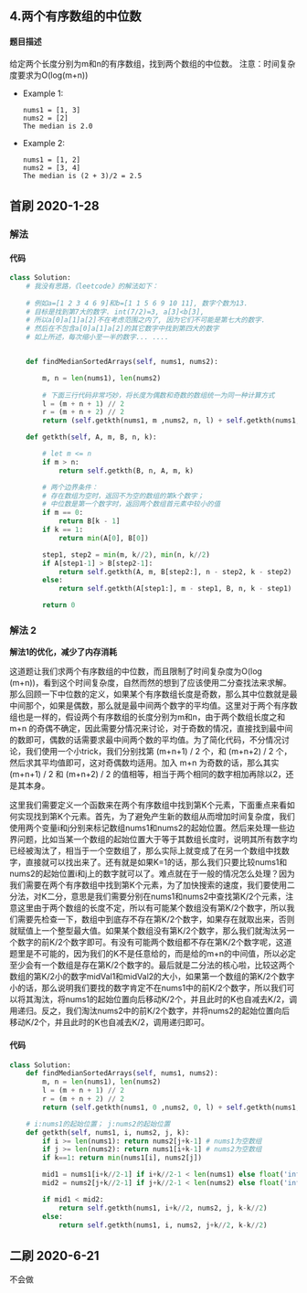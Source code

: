 ## 4.两个有序数组的中位数
#### 题目描述
给定两个长度分别为m和n的有序数组，找到两个数组的中位数。
注意：时间复杂度要求为O(log(m+n))

- Example 1:
    ```
    nums1 = [1, 3]
    nums2 = [2]
    The median is 2.0
    ```

- Example 2:
    ```
    nums1 = [1, 2]
    nums2 = [3, 4]
    The median is (2 + 3)/2 = 2.5
    ```

## 首刷 2020-1-28
### 解法

#### 代码
```python
class Solution:
    # 我没有思路，《leetcode》的解法如下：
    
    # 例如a=[1 2 3 4 6 9]和b=[1 1 5 6 9 10 11], 数字个数为13.
    # 目标是找到第7大的数字. int(7/2)=3, a[3]<b[3], 
    # 所以a[0]a[1]a[2]不在考虑范围之内了, 因为它们不可能是第七大的数字. 
    # 然后在不包含a[0]a[1]a[2]的其它数字中找到第四大的数字
    # 如上所述，每次缩小至一半的数字... ....


    def findMedianSortedArrays(self, nums1, nums2):

        m, n = len(nums1), len(nums2)
        
        # 下面三行代码非常巧妙，将长度为偶数和奇数的数组统一为同一种计算方式
        l = (m + n + 1) // 2
        r = (m + n + 2) // 2
        return (self.getkth(nums1, m ,nums2, n, l) + self.getkth(nums1, m, nums2, n, r)) / 2

    def getkth(self, A, m, B, n, k):

        # let m <= n
        if m > n:
            return self.getkth(B, n, A, m, k)

        # 两个边界条件：
        # 存在数组为空时，返回不为空的数组的第k个数字；
        # 中位数是第一个数字时，返回两个数组首元素中较小的值
        if m == 0:
            return B[k - 1]
        if k == 1:
            return min(A[0], B[0])

        step1, step2 = min(m, k//2), min(n, k//2)
        if A[step1-1] > B[step2-1]:
            return self.getkth(A, m, B[step2:], n - step2, k - step2)
        else:
            return self.getkth(A[step1:], m - step1, B, n, k - step1)

        return 0

```

### 解法 2

**解法1的优化，减少了内存消耗**  

这道题让我们求两个有序数组的中位数，而且限制了时间复杂度为O(log (m+n))，看到这个时间复杂度，自然而然的想到了应该使用二分查找法来求解。那么回顾一下中位数的定义，如果某个有序数组长度是奇数，那么其中位数就是最中间那个，如果是偶数，那么就是最中间两个数字的平均值。这里对于两个有序数组也是一样的，假设两个有序数组的长度分别为m和n，由于两个数组长度之和 m+n 的奇偶不确定，因此需要分情况来讨论，对于奇数的情况，直接找到最中间的数即可，偶数的话需要求最中间两个数的平均值。为了简化代码，不分情况讨论，我们使用一个小trick，我们分别找第 (m+n+1) / 2 个，和 (m+n+2) / 2 个，然后求其平均值即可，这对奇偶数均适用。加入 m+n 为奇数的话，那么其实 (m+n+1) / 2 和 (m+n+2) / 2 的值相等，相当于两个相同的数字相加再除以2，还是其本身。  

这里我们需要定义一个函数来在两个有序数组中找到第K个元素，下面重点来看如何实现找到第K个元素。首先，为了避免产生新的数组从而增加时间复杂度，我们使用两个变量i和j分别来标记数组nums1和nums2的起始位置。然后来处理一些边界问题，比如当某一个数组的起始位置大于等于其数组长度时，说明其所有数字均已经被淘汰了，相当于一个空数组了，那么实际上就变成了在另一个数组中找数字，直接就可以找出来了。还有就是如果K=1的话，那么我们只要比较nums1和nums2的起始位置i和j上的数字就可以了。难点就在于一般的情况怎么处理？因为我们需要在两个有序数组中找到第K个元素，为了加快搜索的速度，我们要使用二分法，对K二分，意思是我们需要分别在nums1和nums2中查找第K/2个元素，注意这里由于两个数组的长度不定，所以有可能某个数组没有第K/2个数字，所以我们需要先检查一下，数组中到底存不存在第K/2个数字，如果存在就取出来，否则就赋值上一个整型最大值。如果某个数组没有第K/2个数字，那么我们就淘汰另一个数字的前K/2个数字即可。有没有可能两个数组都不存在第K/2个数字呢，这道题里是不可能的，因为我们的K不是任意给的，而是给的m+n的中间值，所以必定至少会有一个数组是存在第K/2个数字的。最后就是二分法的核心啦，比较这两个数组的第K/2小的数字midVal1和midVal2的大小，如果第一个数组的第K/2个数字小的话，那么说明我们要找的数字肯定不在nums1中的前K/2个数字，所以我们可以将其淘汰，将nums1的起始位置向后移动K/2个，并且此时的K也自减去K/2，调用递归。反之，我们淘汰nums2中的前K/2个数字，并将nums2的起始位置向后移动K/2个，并且此时的K也自减去K/2，调用递归即可。  
#### 代码
```python
class Solution:
    def findMedianSortedArrays(self, nums1, nums2):
        m, n = len(nums1), len(nums2)
        l = (m + n + 1) // 2
        r = (m + n + 2) // 2
        return (self.getkth(nums1, 0 ,nums2, 0, l) + self.getkth(nums1, 0, nums2, 0, r)) / 2

    # i:nums1的起始位置； j:nums2的起始位置
    def getkth(self, nums1, i, nums2, j, k):
        if i >= len(nums1): return nums2[j+k-1] # nums1为空数组
        if j >= len(nums2): return nums1[i+k-1] # nums2为空数组
        if k==1: return min(nums1[i], nums2[j])

        mid1 = nums1[i+k//2-1] if i+k//2-1 < len(nums1) else float('inf')
        mid2 = nums2[j+k//2-1] if j+k//2-1 < len(nums2) else float('inf')

        if mid1 < mid2:
            return self.getkth(nums1, i+k//2, nums2, j, k-k//2)
        else:
            return self.getkth(nums1, i, nums2, j+k//2, k-k//2)
```
## 二刷 2020-6-21
不会做